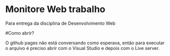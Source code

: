 # Monitore Web trabalho
 Para entrega da disciplina de Desenvolvimento Web

#Como abrir?

O github pages não está conversando como esperava, então para executar o arquivo é preciso abrir com o Visual Studio e depois com o Live server.
